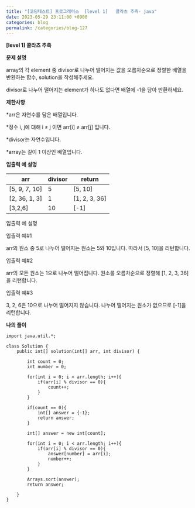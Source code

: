 ```yaml
---
title: "[코딩테스트] 프로그래머스  [level 1] 	콜라츠 추측- java"
date: 2023-05-29 23:11:00 +0900
categories: blog
permalink: /categories/blog-127
---
```



**[level 1] 콜라츠 추측**



**문제 설명**

array의 각 element 중 divisor로 나누어 떨어지는 값을 오름차순으로 정렬한 배열을 반환하는 함수, solution을 작성해주세요.

divisor로 나누어 떨어지는 element가 하나도 없다면 배열에 -1을 담아 반환하세요.


**제한사항**

*arr은 자연수를 담은 배열입니다.

*정수 i, j에 대해 i ≠ j 이면 arr[i] ≠ arr[j] 입니다.

*divisor는 자연수입니다.

*array는 길이 1 이상인 배열입니다.


**입출력 예 설명**

|arr	|divisor	|return|
|---|---|---|
|[5, 9, 7, 10]|	5|	[5, 10]|
|[2, 36, 1, 3]	|1	|[1, 2, 3, 36]|
|[3,2,6]	|10|	[-1]|


입출력 예 설명

입출력 예#1

arr의 원소 중 5로 나누어 떨어지는 원소는 5와 10입니다. 따라서 [5, 10]을 리턴합니다.

입출력 예#2

arr의 모든 원소는 1으로 나누어 떨어집니다. 원소를 오름차순으로 정렬해 [1, 2, 3, 36]을 리턴합니다.

입출력 예#3

3, 2, 6은 10으로 나누어 떨어지지 않습니다. 나누어 떨어지는 원소가 없으므로 [-1]을 리턴합니다.


**나의 풀이**

```
import java.util.*;

class Solution {
    public int[] solution(int[] arr, int divisor) {
        
        int count = 0;
        int number = 0;
        
        for(int i = 0; i < arr.length; i++){
            if(arr[i] % divisor == 0){
                count++;
            }
        }
        
        if(count == 0){
            int[] answer = {-1};
            return answer;
        }
        
        int[] answer = new int[count];
        
        for(int i = 0; i < arr.length; i++){
            if(arr[i] % divisor == 0){
                answer[number] = arr[i];
                number++;
            }
        }
        
        Arrays.sort(answer);
        return answer;
        
    }
}
```


